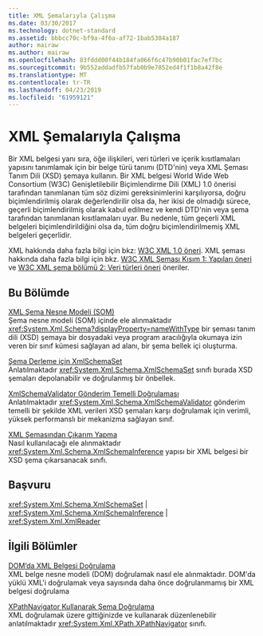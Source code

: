 ```yaml
---
title: XML Şemalarıyla Çalışma
ms.date: 03/30/2017
ms.technology: dotnet-standard
ms.assetid: bbbcc70c-bf9a-4f6a-af72-1bab5384a187
author: mairaw
ms.author: mairaw
ms.openlocfilehash: 83fddd00f44b184fa066f6c47b90b01fac7ef7bc
ms.sourcegitcommit: 9b552addadfb57fab0b9e7852ed4f1f1b8a42f8e
ms.translationtype: MT
ms.contentlocale: tr-TR
ms.lasthandoff: 04/23/2019
ms.locfileid: "61959121"
---
```

# <a name="working-with-xml-schemas"></a>XML Şemalarıyla Çalışma
Bir XML belgesi yanı sıra, öğe ilişkileri, veri türleri ve içerik kısıtlamaları yapısını tanımlamak için bir belge türü tanımı (DTD'nin) veya XML Şeması Tanım Dili (XSD) şemaya kullanın. Bir XML belgesi World Wide Web Consortium (W3C) Genişletilebilir Biçimlendirme Dili (XML) 1.0 önerisi tarafından tanımlanan tüm söz dizimi gereksinimlerini karşılıyorsa, doğru biçimlendirilmiş olarak değerlendirilir olsa da, her ikisi de olmadığı sürece, geçerli biçimlendirilmiş olarak kabul edilmez ve kendi DTD'nin veya şema tarafından tanımlanan kısıtlamaları uyar. Bu nedenle, tüm geçerli XML belgeleri biçimlendirildiğini olsa da, tüm doğru biçimlendirilmemiş XML belgeleri geçerlidir.  
  
 XML hakkında daha fazla bilgi için bkz: [W3C XML 1.0 öneri](https://www.w3.org/TR/REC-xml/). XML şeması hakkında daha fazla bilgi için bkz. [W3C XML Şeması Kısım 1: Yapıları öneri](https://www.w3.org/TR/xmlschema-1/) ve [W3C XML şema bölümü 2: Veri türleri öneri](https://www.w3.org/TR/xmlschema-2/) öneriler.  
  
## <a name="in-this-section"></a>Bu Bölümde  
 [XML Şema Nesne Modeli (SOM)](../../../../docs/standard/data/xml/xml-schema-object-model-som.md)  
 Şema nesne modeli (SOM) içinde ele alınmaktadır <xref:System.Xml.Schema?displayProperty=nameWithType> bir şeması tanım dili (XSD) şemaya bir dosyadaki veya program aracılığıyla okumaya izin veren bir sınıf kümesi sağlayan ad alanı, bir şema bellek içi oluşturma.  
  
 [Şema Derleme için XmlSchemaSet](../../../../docs/standard/data/xml/xmlschemaset-for-schema-compilation.md)  
 Anlatılmaktadır <xref:System.Xml.Schema.XmlSchemaSet> sınıfı burada XSD şemaları depolanabilir ve doğrulanmış bir önbellek.  
  
 [XmlSchemaValidator Gönderim Temelli Doğrulaması](../../../../docs/standard/data/xml/xmlschemavalidator-push-based-validation.md)  
 Anlatılmaktadır <xref:System.Xml.Schema.XmlSchemaValidator> gönderim temelli bir şekilde XML verileri XSD şemaları karşı doğrulamak için verimli, yüksek performanslı bir mekanizma sağlayan sınıf.  
  
 [XML Şemasından Çıkarım Yapma](../../../../docs/standard/data/xml/inferring-an-xml-schema.md)  
 Nasıl kullanılacağı ele alınmaktadır <xref:System.Xml.Schema.XmlSchemaInference> yapısı bir XML belgesi bir XSD şema çıkarsanacak sınıfı.  
  
## <a name="reference"></a>Başvuru  
 <xref:System.Xml.Schema.XmlSchemaSet> &#124; <xref:System.Xml.Schema.XmlSchemaInference> &#124; <xref:System.Xml.XmlReader>  
  
## <a name="related-sections"></a>İlgili Bölümler  
 [DOM’da XML Belgesi Doğrulama](../../../../docs/standard/data/xml/validating-an-xml-document-in-the-dom.md)  
 XML belge nesne modeli (DOM) doğrulamak nasıl ele alınmaktadır. DOM'da yüklü XML'i doğrulamak veya sayısında daha önce doğrulanmamış bir XML belgesi doğrulama  
  
 [XPathNavigator Kullanarak Şema Doğrulama](../../../../docs/standard/data/xml/schema-validation-using-xpathnavigator.md)  
 XML doğrulamak üzere gittiğinizde ve kullanarak düzenlenebilir anlatılmaktadır <xref:System.Xml.XPath.XPathNavigator> sınıfı.
